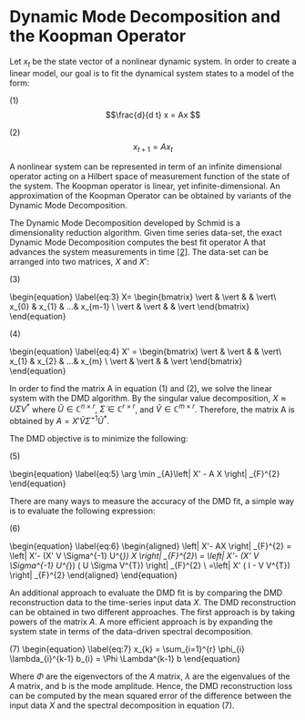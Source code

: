 		
# Dynamic Mode Decomposition and the Koopman Operator
     
Let $x_{t}$ be the state vector of a nonlinear dynamic system. In order to create a linear model, our goal is to fit the dynamical system states to a model of the form:

(1) $$\frac{d}{d t} x = Ax $$

(2) $$x_{t+1} = Ax_{t} $$
    
A nonlinear system can be represented in term of an infinite dimensional operator acting on a Hilbert space of measurement function of the state of the system. The Koopman operator is linear, yet infinite-dimensional. An approximation of the Koopman Operator can be obtained by variants of the Dynamic Mode Decomposition. 

The Dynamic Mode Decomposition developed by Schmid is a dimensionality reduction algorithm. Given time series data-set, the exact Dynamic Mode Decomposition computes the best fit operator A that advances the system measurements in time [[2]](https://arxiv.org/abs/1312.0041).
The data-set can be arranged into two matrices, $X$ and $X'$:
    
(3)

\begin{equation} \label{eq:3}
 X=
    \begin{bmatrix}
        \vert & \vert &  &  \vert\\
        x_{0}   & x_{1} & ...& x_{m-1} \\
        \vert & \vert &  & \vert 
    \end{bmatrix}
\end{equation}


(4) 

\begin{equation} \label{eq:4}
 X' = 
    \begin{bmatrix}
        \vert & \vert &  &  \vert\\
        x_{1}   & x_{2} & ...& x_{m} \\
        \vert & \vert &  & \vert 
    \end{bmatrix}
\end{equation}

    
In order to find the matrix A in equation (1) and (2), we solve the linear system with the DMD algorithm. By the singular value decomposition, $X \approx U \Sigma V^{*}$ where $\tilde{U} \in \mathbb{C}^{n \times r}$, $\tilde{\Sigma} \in \mathbb{C}^{r \times r}$, and $\tilde{V} \in \mathbb{C}^{m \times r}$. Therefore, the matrix A is obtained by $A = X'\tilde{V}\tilde{\Sigma}^{-1}\tilde{U}^{*}$. 

The DMD objective is to minimize the following:

(5) 

\begin{equation} \label{eq:5}
\arg \min _{A}\left\| X' - A X \right\| _{F}^{2}
\end{equation}

There are many ways to measure the accuracy of the DMD fit, a simple way is to evaluate the following expression:

(6) 

\begin{equation} \label{eq:6}
    \begin{aligned}
    \left\| X'- AX \right\| _{F}^{2} = \left\| X'- (X' V  \Sigma^{-1} U^{*}) X \right\| _{F}^{2}\\
    = \left\| X'- (X'  V  \Sigma^{-1}  U^{*}) ( U \Sigma  V^{T}) \right\| _{F}^{2} \\  =\left\| X' ( I - V V^{T}) \right\| _{F}^{2}
    \end{aligned}
\end{equation}
    
An additional approach to evaluate the DMD fit is by comparing the DMD reconstruction data to the time-series input data $X$. The DMD reconstruction can be obtained in two different approaches. The first approach is by taking powers of the matrix $A$. A more efficient approach is by expanding the system state in terms of the data-driven spectral decomposition. 

(7) \begin{equation} \label{eq:7}
    x_{k} = \sum_{i=1}^{r} \phi_{i} \lambda_{i}^{k-1} b_{i} = \Phi \Lambda^{k-1} b
\end{equation}

Where $\Phi$ are the eigenvectors of the $A$ matrix, $\lambda$ are the eigenvalues of the $A$ matrix, and b is the mode amplitude. Hence, the DMD reconstruction loss can be computed by the mean squared error of the difference between the input data $X$ and the spectral decomposition in equation (7). 